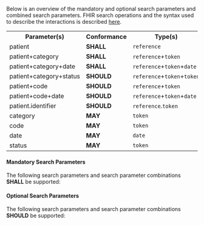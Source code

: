 Below is an overview of the mandatory and optional search parameters and combined search parameters. FHIR search operations and the syntax used to describe the interactions is described <a href="http://hl7.org/fhir/R4/search.html">here</a>.


<table class="list">
<tbody>
  <tr>
    <th>Parameter(s)</th>
    <th>Conformance </th>
    <th>Type(s)</th>
  </tr>
  <tr>
        <td>patient</td>
        <td><b>SHALL</b></td>
        <td><code>reference</code></td>
  </tr>
  <tr>
        <td>patient+category</td>
        <td><b>SHALL</b></td>
        <td><code>reference</code>+<code>token</code></td>
  </tr>
  <tr>
        <td>patient+category+date</td>
        <td><b>SHALL</b></td>
        <td><code>reference</code>+<code>token</code>+<code>date</code></td>
  </tr>
  <tr>
        <td>patient+category+status</td>
        <td><b>SHOULD</b></td>
        <td><code>reference</code>+<code>token</code>+<code>token</code></td>
  </tr>
  <tr>
        <td>patient+code</td>
        <td><b>SHOULD</b></td>
        <td><code>reference</code>+<code>token</code></td>
  </tr>
   <tr>
        <td>patient+code+date</td>
        <td><b>SHOULD</b></td>
        <td><code>reference</code>+<code>token</code>+<code>date</code></td>
  </tr>
  <tr>
        <td>patient.identifier</td>
        <td><b>SHOULD</b></td>
        <td><code>reference</code>.<code>token</code></td>
  </tr>
  <tr>
        <td>category</td>
        <td><b>MAY</b></td>
        <td><code>token</code></td>
  </tr>
  <tr>
        <td>code</td>
        <td><b>MAY</b></td>
        <td><code>token</code></td>
  </tr>
  <tr>
        <td>date</td>
        <td><b>MAY</b></td>
        <td><code>date</code></td>
  </tr>
  <tr>
        <td>status</td>
        <td><b>MAY</b></td>
        <td><code>token</code></td>
  </tr>
 </tbody>
</table>


#### Mandatory Search Parameters

The following search parameters and search parameter combinations **SHALL** be supported:

#### Optional Search Parameters

The following search parameters and search parameter combinations **SHOULD** be supported:

